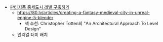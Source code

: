 - [판타지풍 중세도시 레벨 구축하기](https://www.youtube.com/watch?v=26zjX_ReTAM)
  - https://80.lv/articles/creating-a-fantasy-medieval-city-in-unreal-engine-5-blender
    - 책 추천: Christopher Totten의 "An Architectural Approach To Level Design"
  - 언리얼 더미 배치
